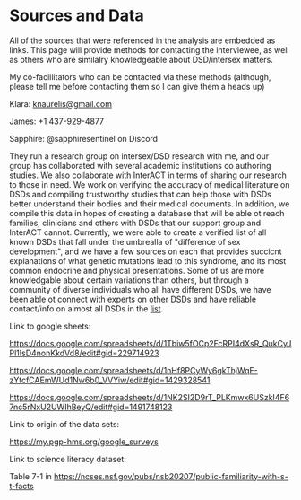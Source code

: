 <h1>Sources and Data</h1>

All of the sources that were referenced in the analysis are embedded as links. This page will provide methods for contacting the interviewee, as well as others who are similalry knowledgeable about DSD/intersex matters. 

My co-facillitators who can be contacted via these methods (although, please tell me before contacting them so I can give them a heads up)

Klara: knaurelis@gmail.com

James: +1 437-929-4877

Sapphire: @sapphiresentinel on Discord

They run a research group on intersex/DSD research with me, and our group has collaborated with several academic institutions co authoring studies. We also collaborate with InterACT in terms of sharing our research to those in need. We work on verifying the accuracy of medical literature on DSDs and compiling trustworthy studies that can help those with DSDs better understand their bodies and their medical documents. In addition, we compile this data in hopes of creating a database that will be able ot reach families, clinicians and others with DSDs that our support group and InterACT cannot. Currently, we were able to create a verified list of all known DSDs that fall under the umbrealla of "difference of sex development", and we have a few sources on each that provides succicnt explanations of what genetic mutations lead to this syndrome, and its most common endocrine and physical presentations. Some of us are more knowledgable about certain variations than others, but through a community of diverse individuals who all have different DSDs, we have been able ot connect with experts on other DSDs and have reliable contact/info on almost all DSDs in the [list](/list_of_variations.md). 

Link to google sheets: 

https://docs.google.com/spreadsheets/d/1Tbiw5fOCp2FcRPI4dXsR_QukCyJPl1IsD4nonKkdVd8/edit#gid=229714923 

https://docs.google.com/spreadsheets/d/1nHf8PCyWy6gkThjWqF-zYtcfCAEmWUd1Nw6b0_VVYiw/edit#gid=1429328541

https://docs.google.com/spreadsheets/d/1NK2SI2D9rT_PLKmwx6USzkI4F67nc5rNxU2UWIhBeyQ/edit#gid=1491748123 

Link to origin of the data sets: 

https://my.pgp-hms.org/google_surveys 

Link to science literacy dataset: 

Table 7-1 in https://ncses.nsf.gov/pubs/nsb20207/public-familiarity-with-s-t-facts 
